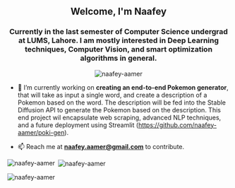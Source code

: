 <h2 align="center">Welcome, I'm Naafey</h2>
<h3 align="center">Currently in the last semester of Computer Science undergrad at LUMS, Lahore. I am mostly interested in Deep Learning techniques, Computer Vision, and smart optimization algorithms in general.</h3>


<p align="center"> <img src="https://komarev.com/ghpvc/?username=naafey-aamer&label=Profile%20views&color=0e75b6&style=flat" alt="naafey-aamer" /> </p>


- 🔭 I’m currently working on **creating an end-to-end Pokemon generator**, that will take as input a single word, and create a description of a Pokemon based on the word. The description will be fed into the Stable Diffusion API to generate the Pokemon based on the description. This end project wil encapsulate web scraping, advanced NLP techniques, and a future deployment using Streamlit (https://github.com/naafey-aamer/poki-gen).

- 📫 Reach me at **naafey.aamer@gmail.com** to contribute.

<p><img align="left" src="https://github-readme-stats.vercel.app/api/top-langs?username=naafey-aamer&show_icons=true&locale=en&layout=compact" alt="naafey-aamer" /></p>

<p>&nbsp;<img align="center" src="https://github-readme-stats.vercel.app/api?username=naafey-aamer&show_icons=true&locale=en" alt="naafey-aamer" /></p>

<p><img align="center" src="https://github-readme-streak-stats.herokuapp.com/?user=naafey-aamer&" alt="naafey-aamer" /></p>

